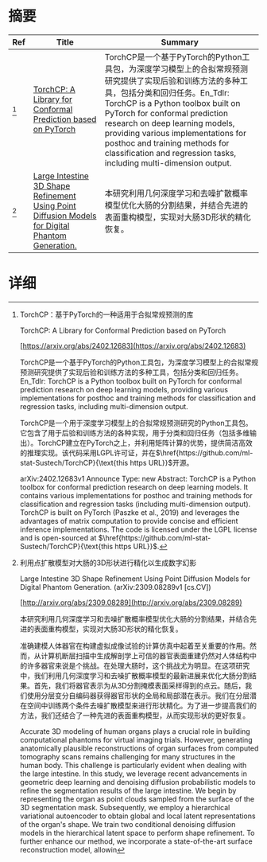 # 摘要

| Ref | Title | Summary |
| --- | --- | --- |
| [^1] | [TorchCP: A Library for Conformal Prediction based on PyTorch](https://arxiv.org/abs/2402.12683) | TorchCP是一个基于PyTorch的Python工具包，为深度学习模型上的合拟常规预测研究提供了实现后验和训练方法的多种工具，包括分类和回归任务。En_Tdlr: TorchCP is a Python toolbox built on PyTorch for conformal prediction research on deep learning models, providing various implementations for posthoc and training methods for classification and regression tasks, including multi-dimension output. |
| [^2] | [Large Intestine 3D Shape Refinement Using Point Diffusion Models for Digital Phantom Generation.](http://arxiv.org/abs/2309.08289) | 本研究利用几何深度学习和去噪扩散概率模型优化大肠的分割结果，并结合先进的表面重构模型，实现对大肠3D形状的精化恢复。 |

# 详细

[^1]: TorchCP：基于PyTorch的一种适用于合拟常规预测的库

    TorchCP: A Library for Conformal Prediction based on PyTorch

    [https://arxiv.org/abs/2402.12683](https://arxiv.org/abs/2402.12683)

    TorchCP是一个基于PyTorch的Python工具包，为深度学习模型上的合拟常规预测研究提供了实现后验和训练方法的多种工具，包括分类和回归任务。En_Tdlr: TorchCP is a Python toolbox built on PyTorch for conformal prediction research on deep learning models, providing various implementations for posthoc and training methods for classification and regression tasks, including multi-dimension output.

    

    TorchCP是一个用于深度学习模型上的合拟常规预测研究的Python工具包。它包含了用于后验和训练方法的各种实现，用于分类和回归任务（包括多维输出）。TorchCP建立在PyTorch之上，并利用矩阵计算的优势，提供简洁高效的推理实现。该代码采用LGPL许可证，并在$\href{https://github.com/ml-stat-Sustech/TorchCP}{\text{this https URL}}$开源。

    arXiv:2402.12683v1 Announce Type: new  Abstract: TorchCP is a Python toolbox for conformal prediction research on deep learning models. It contains various implementations for posthoc and training methods for classification and regression tasks (including multi-dimension output). TorchCP is built on PyTorch (Paszke et al., 2019) and leverages the advantages of matrix computation to provide concise and efficient inference implementations. The code is licensed under the LGPL license and is open-sourced at $\href{https://github.com/ml-stat-Sustech/TorchCP}{\text{this https URL}}$.
    
[^2]: 利用点扩散模型对大肠的3D形状进行精化以生成数字幻影

    Large Intestine 3D Shape Refinement Using Point Diffusion Models for Digital Phantom Generation. (arXiv:2309.08289v1 [cs.CV])

    [http://arxiv.org/abs/2309.08289](http://arxiv.org/abs/2309.08289)

    本研究利用几何深度学习和去噪扩散概率模型优化大肠的分割结果，并结合先进的表面重构模型，实现对大肠3D形状的精化恢复。

    

    准确建模人体器官在构建虚拟成像试验的计算仿真中起着至关重要的作用。然而，从计算机断层扫描中生成解剖学上可信的器官表面重建仍然对人体结构中的许多器官来说是个挑战。在处理大肠时，这个挑战尤为明显。在这项研究中，我们利用几何深度学习和去噪扩散概率模型的最新进展来优化大肠分割结果。首先，我们将器官表示为从3D分割掩模表面采样得到的点云。随后，我们使用分层变分自编码器获得器官形状的全局和局部潜在表示。我们在分层潜在空间中训练两个条件去噪扩散模型来进行形状精化。为了进一步提高我们的方法，我们还结合了一种先进的表面重构模型，从而实现形状的更好恢复。

    Accurate 3D modeling of human organs plays a crucial role in building computational phantoms for virtual imaging trials. However, generating anatomically plausible reconstructions of organ surfaces from computed tomography scans remains challenging for many structures in the human body. This challenge is particularly evident when dealing with the large intestine. In this study, we leverage recent advancements in geometric deep learning and denoising diffusion probabilistic models to refine the segmentation results of the large intestine. We begin by representing the organ as point clouds sampled from the surface of the 3D segmentation mask. Subsequently, we employ a hierarchical variational autoencoder to obtain global and local latent representations of the organ's shape. We train two conditional denoising diffusion models in the hierarchical latent space to perform shape refinement. To further enhance our method, we incorporate a state-of-the-art surface reconstruction model, allowin
    

